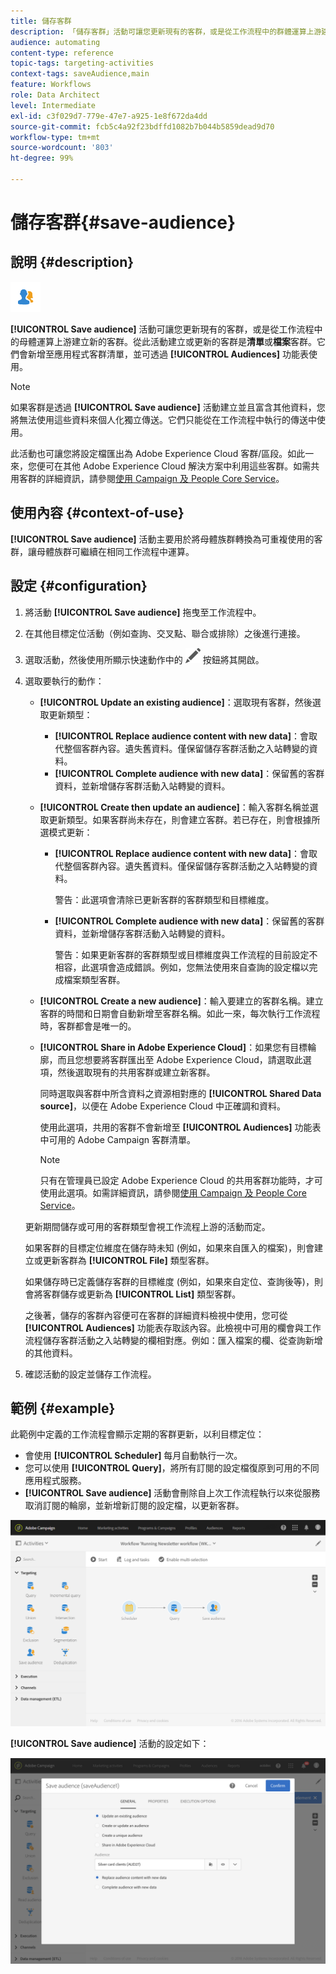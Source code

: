 ```yaml
---
title: 儲存客群
description: 「儲存客群」活動可讓您更新現有的客群，或是從工作流程中的群體運算上游建立新的客群。
audience: automating
content-type: reference
topic-tags: targeting-activities
context-tags: saveAudience,main
feature: Workflows
role: Data Architect
level: Intermediate
exl-id: c3f029d7-779e-47e7-a925-1e8f672da4dd
source-git-commit: fcb5c4a92f23bdffd1082b7b044b5859dead9d70
workflow-type: tm+mt
source-wordcount: '803'
ht-degree: 99%

---
```


# 儲存客群{#save-audience}

## 說明 {#description}

![](assets/save_audience.png)

**[!UICONTROL Save audience]** 活動可讓您更新現有的客群，或是從工作流程中的母體運算上游建立新的客群。從此活動建立或更新的客群是&#x200B;**清單**&#x200B;或&#x200B;**檔案**&#x200B;客群。它們會新增至應用程式客群清單，並可透過 **[!UICONTROL Audiences]** 功能表使用。

>[!NOTE]
>
>如果客群是透過 **[!UICONTROL Save audience]** 活動建立並且富含其他資料，您將無法使用這些資料來個人化獨立傳送。它們只能從在工作流程中執行的傳送中使用。

此活動也可讓您將設定檔匯出為 Adobe Experience Cloud 客群/區段。如此一來，您便可在其他 Adobe Experience Cloud 解決方案中利用這些客群。如需共用客群的詳細資訊，請參閱[使用 Campaign 及 People Core Service](../../integrating/using/about-campaign-audience-manager-or-people-core-service-integration.md)。

## 使用內容 {#context-of-use}

**[!UICONTROL Save audience]** 活動主要用於將母體族群轉換為可重複使用的客群，讓母體族群可繼續在相同工作流程中運算。

## 設定 {#configuration}

1. 將活動 **[!UICONTROL Save audience]** 拖曳至工作流程中。
1. 在其他目標定位活動（例如查詢、交叉點、聯合或排除）之後進行連接。
1. 選取活動，然後使用所顯示快速動作中的 ![](assets/edit_darkgrey-24px.png) 按鈕將其開啟。
1. 選取要執行的動作：

   * **[!UICONTROL Update an existing audience]**：選取現有客群，然後選取更新類型：

      * **[!UICONTROL Replace audience content with new data]**：會取代整個客群內容。遺失舊資料。僅保留儲存客群活動之入站轉變的資料。
      * **[!UICONTROL Complete audience with new data]**：保留舊的客群資料，並新增儲存客群活動入站轉變的資料。

   * **[!UICONTROL Create then update an audience]**：輸入客群名稱並選取更新類型。如果客群尚未存在，則會建立客群。若已存在，則會根據所選模式更新：

      * **[!UICONTROL Replace audience content with new data]**：會取代整個客群內容。遺失舊資料。僅保留儲存客群活動之入站轉變的資料。

        警告：此選項會清除已更新客群的客群類型和目標維度。

      * **[!UICONTROL Complete audience with new data]**：保留舊的客群資料，並新增儲存客群活動入站轉變的資料。

        警告：如果更新客群的客群類型或目標維度與工作流程的目前設定不相容，此選項會造成錯誤。例如，您無法使用來自查詢的設定檔以完成檔案類型客群。

   * **[!UICONTROL Create a new audience]**：輸入要建立的客群名稱。建立客群的時間和日期會自動新增至客群名稱。如此一來，每次執行工作流程時，客群都會是唯一的。
   * **[!UICONTROL Share in Adobe Experience Cloud]**：如果您有目標輪廓，而且您想要將客群匯出至 Adobe Experience Cloud，請選取此選項，然後選取現有的共用客群或建立新客群。

     同時選取與客群中所含資料之資源相對應的 **[!UICONTROL Shared Data source]**，以便在 Adobe Experience Cloud 中正確調和資料。

     使用此選項，共用的客群不會新增至 **[!UICONTROL Audiences]** 功能表中可用的 Adobe Campaign 客群清單。

     >[!NOTE]
     >
     >只有在管理員已設定 Adobe Experience Cloud 的共用客群功能時，才可使用此選項。如需詳細資訊，請參閱[使用 Campaign 及 People Core Service](../../integrating/using/about-campaign-audience-manager-or-people-core-service-integration.md)。

   更新期間儲存或可用的客群類型會視工作流程上游的活動而定。

   如果客群的目標定位維度在儲存時未知 (例如，如果來自匯入的檔案)，則會建立或更新客群為 **[!UICONTROL File]** 類型客群。

   如果儲存時已定義儲存客群的目標維度 (例如，如果來自定位、查詢後等)，則會將客群儲存或更新為 **[!UICONTROL List]** 類型客群。

   之後著，儲存的客群內容便可在客群的詳細資料檢視中使用，您可從 **[!UICONTROL Audiences]** 功能表存取該內容。此檢視中可用的欄會與工作流程儲存客群活動之入站轉變的欄相對應。例如：匯入檔案的欄、從查詢新增的其他資料。

1. 確認活動的設定並儲存工作流程。

## 範例 {#example}

此範例中定義的工作流程會顯示定期的客群更新，以利目標定位：

* 會使用 **[!UICONTROL Scheduler]** 每月自動執行一次。
* 您可以使用 **[!UICONTROL Query]**，將所有訂閱的設定檔復原到可用的不同應用程式服務。
* **[!UICONTROL Save audience]** 活動會刪除自上次工作流程執行以來從服務取消訂閱的輪廓，並新增新訂閱的設定檔，以更新客群。

![](assets/save_audience_example_1.png)

**[!UICONTROL Save audience]** 活動的設定如下：

![](assets/save_audience_example_2.png)

